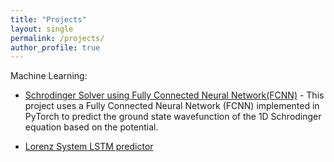 ```yaml
---
title: "Projects"
layout: single
permalink: /projects/
author_profile: true
---
```


Machine Learning:

- [Schrodinger Solver using Fully Connected Neural Network(FCNN)][Schrodinger-Solver-using-FCNN] - This project uses a Fully Connected Neural Network (FCNN) implemented in PyTorch to predict the ground state wavefunction of the 1D Schrodinger equation based on the potential.

- [Lorenz System LSTM predictor][Lorenz_LSTM_prediction]







[Schrodinger-Solver-using-FCNN]: https://github.com/HenryWang22559/Schrodinger_NN_prediction
[Lorenz_LSTM_prediction]: https://github.com/HenryWang22559/Lorenz_LSTM_prediction

